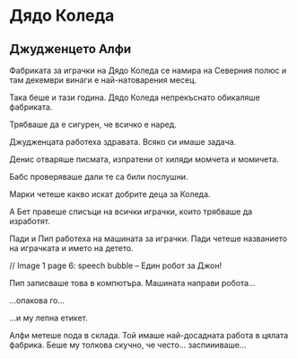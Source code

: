 # Дядо Коледа

## Джудженцето Алфи

Фабриката за играчки на Дядо Коледа се намира на Северния полюс и там декември винаги е най-натоварения месец.

Така беше и тази година. Дядо Коледа непрекъснато обикаляше фабриката.

Трябваше да е сигурен, че всичко е наред.

Джудженцата работеха здравата. Всяко си имаше задача.

Денис отваряше писмата, изпратени от хиляди момчета и момичета.

Бабс проверяваше дали те са били послушни.

Марки четеше какво искат добрите деца за Коледа.

А Бет правеше списъци на всички играчки, които трябваше да изработят.

Пади и Пип работеха на машината за играчки. Пади четеше названието на играчката и името на детето.

// Image 1 page 6: speech bubble – Един робот за Джон!

Пип записваше това в компютъра. Машината направи робота…

...опакова го...

...и му лепна етикет.

Алфи метеше пода в склада. Той имаше най-досадната работа в цялата фабрика. Беше му толкова скучно, че често... заспиииваше... 
